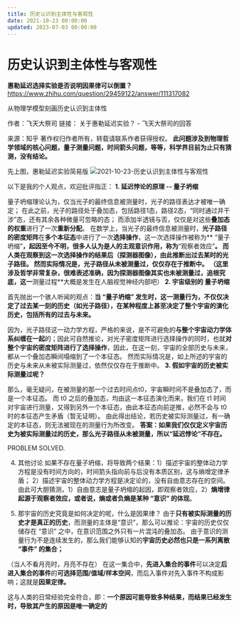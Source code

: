 ```yaml
---
title: 历史认识到主体性与客观性
date: 2021-10-23 00:00:00
updated: 2023-07-03 00:00:00
---
```


# 历史认识到主体性与客观性

**惠勒延迟选择实验是否说明因果律可以倒置？** https://www.zhihu.com/question/29459122/answer/111317082

从物理学模型刻画历史认识到主体性

作者：飞天大祭司
链接：
关于惠勒延迟实验？ - 飞天大祭司的回答

来源：知乎
著作权归作者所有，转载请联系作者获得授权。
**此问题涉及到物理哲学领域的核心问题，量子测量问题，时间箭头问题，等等，科学界目前为止只有猜测，没有结论。**

先上图，惠勒延迟实验简易版
![2021-10-23-历史认识到主体性与客观性](assets/2021-10-23-历史认识到主体性与客观性.jpeg)

以下是我的个人观点，欢迎批评指正：
**1. 延迟悖论的原理 -- 量子坍缩**

量子坍缩理论认为，仅当光子的最终信息被测量时，光子的路径表达才被唯一确定；
在此之前，光子的路径处于叠加态，包括路径1态，路径2态，“同时通过并干涉”态，还有其余各种微量可忽略的态；
而添加半透镜与否，仅仅是对这些**叠加态的权重**进行了一次**重新分配**。
在数学上，当光子的最终信息被测量时，**光子路径的密度矩阵**在**多个本征态**中进行了一次**选择操作**，这一次选择操作被称为** “量子坍缩”**，起因至今不明，很多人认为是人的主观意识作用，称为**“观察者效应”**。
而人类在观察到这一次选择操作的结果后（探测器图像），由此推断出过去某时的光子路径。
然而实际情况是，光子路径从未被测量过，仅仅存在于推断中。
（这里涉及哲学非常复杂，很难表述准确，因为探测器图像其实也未被测量过，追根究底，这一**测量过程**大概是发生在人脑视觉神经内部吧）
**2. 宇宙级别的 量子坍缩**

首先抛出一个骇人听闻的观点：**当 “量子坍缩” 发生时，这一测量行为，不仅仅决定了过去某一刻的历史（如光子路径），在某种程度上甚至决定了整个宇宙的演化历史，包括所有的过去与未来。**

因为，光子路径这一动力学方程，严格的来说，是不可避免的**与整个宇宙动力学体系纠缠在一起**的；因此可自然推论，对光子密度矩阵进行选择操作的同时，也就**对整个宇宙的密度矩阵进行了选择操作**，因此，在这一刻，宇宙的全部历史与未来，都从一个叠加态瞬间塌缩到了一个本征态。
然而实际情况是，如上所述的宇宙的历史与未来从未被实际测量过，依然仅仅存在于推断中。
**3. 假如宇宙的历史被实际测量过呢？**

那么，毫无疑问，在被测量的那一个过去时间点t0，宇宙瞬时间不是叠加态了，而是一个本征态。
而 t0 之后的叠加态，均由这一本征态演化而来，我们在 t1 时间对宇宙进行测量，又得到另外一个本征态，由此本征态向前逆推，必然不会与 t0 时的本征态产生矛盾（暂无证明）。
由此得出结论，若历史被实际测量过，有一确定的本征态，则无法被现在的测量行为所改变。
**答案：如果我们仅仅定义宇宙历史为被实际测量过的历史，那么光子路径从未被测量，所以“延迟悖论”不存在。**

PROBLEM SOLVED.

4. 其他讨论
如果不存在量子坍缩，将导致两个结果：1）描述宇宙的整体动力学方程是没有时间方向的，时间箭头指向前与后没有本质区别，这与熵增定律矛盾； 2）描述宇宙的整体动力学方程是决定论的，没有自由意志存在的空间。
由此可大胆猜测，1）自由意志是量子坍缩的起因，即观察者效应，2）**熵增律起源于观察者效应，或者说，熵或者负熵是某种 “意识” 的体现**。

5. 那宇宙的历史究竟是如何决定的呢，什么是因果律？
由于**只有被实际测量的历史才是真正的历史**，而测量的主体是“意识”，那么可以推论：宇宙的历史仅仅储存在 “意识” 之中，在意识范围之外只有一片混沌的叠加态。
由于意识的测量行为不是连续发生的，那么我们能够认知的**宇宙历史必然也只是一系列离散 “事件” 的集合；**

（当人不看月亮时，月亮不存在）
在这一集合中，**先进入集合的事件**可以决定**后进入集合的事件**的**可选择范围/值域/样本空间**，而后入事件对先入事件不构成影响；这就是**因果定律。**

这与人类的日常经验完全符合，即：**一个原因可能导致多种结果，而结果已经发生时，导致其产生的原因是唯一确定的**
